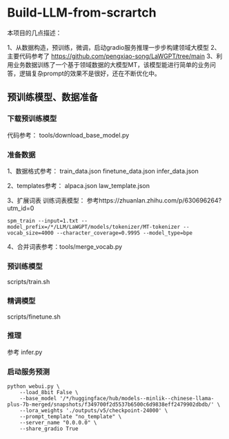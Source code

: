 # Build-LLM-from-scrartch
本项目的几点描述：

1、从数据构造，预训练，微调，启动gradio服务推理一步步构建领域大模型
2、主要代码参考了 https://github.com/pengxiao-song/LaWGPT/tree/main 
3、利用业务数据训练了一个基于领域数据的大模型MT，该模型能进行简单的业务问答，逻辑复杂prompt的效果不是很好，还在不断优化中。

## 预训练模型、数据准备

### 下载预训练模型
代码参考：
tools/download_base_model.py

### 准备数据

1、数据格式参考：
train_data.json
finetune_data.json
infer_data.json

2、templates参考：
alpaca.json
law_template.json

3、扩展词表
训练词表模型： 参考https://zhuanlan.zhihu.com/p/630696264?utm_id=0
```
spm_train --input=1.txt --model_prefix=/*/LLM/LaWGPT/models/tokenizer/MT-tokenizer --vocab_size=4000 --character_coverage=0.9995 --model_type=bpe
```

4、合并词表参考：tools/merge_vocab.py


### 预训练模型
scripts/train.sh
### 精调模型
scripts/finetune.sh
### 推理
参考 infer.py
### 启动服务预测
```
python webui.py \
    --load_8bit False \
    --base_model '/*/huggingface/hub/models--minlik--chinese-llama-plus-7b-merged/snapshots/f349700f2d5537b6500c6d9838eff2479902dbdb/' \
    --lora_weights './outputs/v5/checkpoint-24000' \
    --prompt_template "no_template" \
    --server_name "0.0.0.0" \
    --share_gradio True
```



